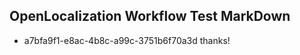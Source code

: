 ## OpenLocalization Workflow Test MarkDown
* a7bfa9f1-e8ac-4b8c-a99c-3751b6f70a3d 
thanks!<!--HONumber=Mar16_HO3-->
